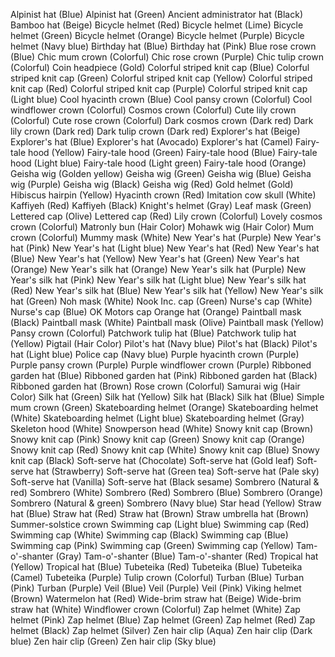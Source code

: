 Alpinist hat (Blue)
Alpinist hat (Green)
Ancient administrator hat (Black)
Bamboo hat (Beige)
Bicycle helmet (Red)
Bicycle helmet (Lime)
Bicycle helmet (Green)
Bicycle helmet (Orange)
Bicycle helmet (Purple)
Bicycle helmet (Navy blue)
Birthday hat (Blue)
Birthday hat (Pink)
Blue rose crown (Blue)
Chic mum crown (Colorful)
Chic rose crown (Purple)
Chic tulip crown (Colorful)
Coin headpiece (Gold)
Colorful striped knit cap (Blue)
Colorful striped knit cap (Green)
Colorful striped knit cap (Yellow)
Colorful striped knit cap (Red)
Colorful striped knit cap (Purple)
Colorful striped knit cap (Light blue)
Cool hyacinth crown (Blue)
Cool pansy crown (Colorful)
Cool windflower crown (Colorful)
Cosmos crown (Colorful)
Cute lily crown (Colorful)
Cute rose crown (Colorful)
Dark cosmos crown (Dark red)
Dark lily crown (Dark red)
Dark tulip crown (Dark red)
Explorer's hat (Beige)
Explorer's hat (Blue)
Explorer's hat (Avocado)
Explorer's hat (Camel)
Fairy-tale hood (Yellow)
Fairy-tale hood (Green)
Fairy-tale hood (Blue)
Fairy-tale hood (Light blue)
Fairy-tale hood (Light green)
Fairy-tale hood (Orange)
Geisha wig (Golden yellow)
Geisha wig (Green)
Geisha wig (Blue)
Geisha wig (Purple)
Geisha wig (Black)
Geisha wig (Red)
Gold helmet (Gold)
Hibiscus hairpin (Yellow)
Hyacinth crown (Red)
Imitation cow skull (White)
Kaffiyeh (Red)
Kaffiyeh (Black)
Knight's helmet (Gray)
Leaf mask (Green)
Lettered cap (Olive)
Lettered cap (Red)
Lily crown (Colorful)
Lovely cosmos crown (Colorful)
Matronly bun (Hair Color)
Mohawk wig (Hair Color)
Mum crown (Colorful)
Mummy mask (White)
New Year's hat (Purple)
New Year's hat (Pink)
New Year's hat (Light blue)
New Year's hat (Red)
New Year's hat (Blue)
New Year's hat (Yellow)
New Year's hat (Green)
New Year's hat (Orange)
New Year's silk hat (Orange)
New Year's silk hat (Purple)
New Year's silk hat (Pink)
New Year's silk hat (Light blue)
New Year's silk hat (Red)
New Year's silk hat (Blue)
New Year's silk hat (Yellow)
New Year's silk hat (Green)
Noh mask (White)
Nook Inc. cap (Green)
Nurse's cap (White)
Nurse's cap (Blue)
OK Motors cap
Orange hat (Orange)
Paintball mask (Black)
Paintball mask (White)
Paintball mask (Olive)
Paintball mask (Yellow)
Pansy crown (Colorful)
Patchwork tulip hat (Blue)
Patchwork tulip hat (Yellow)
Pigtail (Hair Color)
Pilot's hat (Navy blue)
Pilot's hat (Black)
Pilot's hat (Light blue)
Police cap (Navy blue)
Purple hyacinth crown (Purple)
Purple pansy crown (Purple)
Purple windflower crown (Purple)
Ribboned garden hat (Blue)
Ribboned garden hat (Pink)
Ribboned garden hat (Black)
Ribboned garden hat (Brown)
Rose crown (Colorful)
Samurai wig (Hair Color)
Silk hat (Green)
Silk hat (Yellow)
Silk hat (Black)
Silk hat (Blue)
Simple mum crown (Green)
Skateboarding helmet (Orange)
Skateboarding helmet (White)
Skateboarding helmet (Light blue)
Skateboarding helmet (Gray)
Skeleton hood (White)
Snowperson head (White)
Snowy knit cap (Brown)
Snowy knit cap (Pink)
Snowy knit cap (Green)
Snowy knit cap (Orange)
Snowy knit cap (Red)
Snowy knit cap (White)
Snowy knit cap (Blue)
Snowy knit cap (Black)
Soft-serve hat (Chocolate)
Soft-serve hat (Gold leaf)
Soft-serve hat (Strawberry)
Soft-serve hat (Green tea)
Soft-serve hat (Pale sky)
Soft-serve hat (Vanilla)
Soft-serve hat (Black sesame)
Sombrero (Natural & red)
Sombrero (White)
Sombrero (Red)
Sombrero (Blue)
Sombrero (Orange)
Sombrero (Natural & green)
Sombrero (Navy blue)
Star head (Yellow)
Straw hat (Blue)
Straw hat (Red)
Straw hat (Brown)
Straw umbrella hat (Brown)
Summer-solstice crown
Swimming cap (Light blue)
Swimming cap (Red)
Swimming cap (White)
Swimming cap (Black)
Swimming cap (Blue)
Swimming cap (Pink)
Swimming cap (Green)
Swimming cap (Yellow)
Tam-o'-shanter (Gray)
Tam-o'-shanter (Blue)
Tam-o'-shanter (Red)
Tropical hat (Yellow)
Tropical hat (Blue)
Tubeteika (Red)
Tubeteika (Blue)
Tubeteika (Camel)
Tubeteika (Purple)
Tulip crown (Colorful)
Turban (Blue)
Turban (Pink)
Turban (Purple)
Veil (Blue)
Veil (Purple)
Veil (Pink)
Viking helmet (Brown)
Watermelon hat (Red)
Wide-brim straw hat (Beige)
Wide-brim straw hat (White)
Windflower crown (Colorful)
Zap helmet (White)
Zap helmet (Pink)
Zap helmet (Blue)
Zap helmet (Green)
Zap helmet (Red)
Zap helmet (Black)
Zap helmet (Silver)
Zen hair clip (Aqua)
Zen hair clip (Dark blue)
Zen hair clip (Green)
Zen hair clip (Sky blue)
